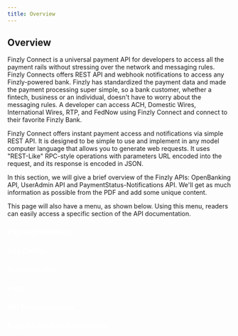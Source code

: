 ```yaml
---
title: Overview 
---
```


## **Overview**
Finzly Connect is a universal payment API for developers to access all the payment rails without stressing over the network and messaging rules. Finzly Connects offers REST API and webhook notifications to access any Finzly-powered bank. Finzly has standardized the payment data and made the payment processing super simple, so a bank customer, whether a fintech, business or an individual, doesn't have to worry about the messaging rules. A developer can access ACH, Domestic Wires, International Wires, RTP, and FedNow using Finzly Connect and connect to their favorite Finzly Bank.

Finzly Connect offers instant payment access and notifications via simple REST API. It is designed to be simple to use and implement in any model computer language that allows you to generate web requests. It uses "REST-Like" RPC-style operations with parameters URL encoded into the request, and its response is encoded in JSON. 

In this section, we will give a brief overview of the Finzly APIs: OpenBanking API, UserAdmin API and PaymentStatus-Notifications API. We'll get as much information as possible from the PDF and add some unique content. 

This page will also have a menu, as shown below. Using this menu, readers can easily access a specific section of the API documentation.

<style>
.sub p strong a{
    position:absolute;
    top:0;
    bottom:0;
    left:0;
    right:0;
    z-index: 2; 
} 
.sub h3{
    color:#fff;
    font-size:16px !important;
}

</style>


<div class="main-sub">


<div class="sub">

<p><strong>

### Payment Solutions</strong></p>

__[](overviewSection.md)__
</div>

<div class="sub">

<p><strong>

### Use Cases</strong></p>


__[](usecase.md)__

</div>
</div>




<div class="main-sub">
<div class="sub">

<p><strong>

### Authentication</strong></p>


__[](sandbox.md)__
</div>

<div class="sub">
<p><strong>

### Error</strong></p>

__[](errors.md)__
</div>

</div>

<div class="main-sub">

<div class="sub">

<p><strong>

### API Documentation
</strong></p>

__[](index.md)__
</div>


<div class="sub"> 

<p><strong>

### Frequentky Asked Questions</strong></p>

__[](faq.md)__
</div>

</div>

